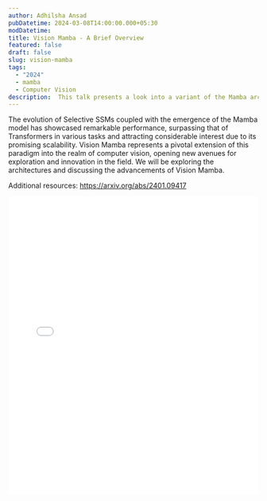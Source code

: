 ```yaml
---
author: Adhilsha Ansad
pubDatetime: 2024-03-08T14:00:00.000+05:30
modDatetime: 
title: Vision Mamba - A Brief Overview
featured: false
draft: false
slug: vision-mamba
tags:
  - "2024"
  - mamba
  - Computer Vision
description:  This talk presents a look into a variant of the Mamba architecture in vision tasks, a linear-time sequence modeling approach that uses selective state spaces to achieve results comparable to or even better than state-of-the-art vision models.
---
```


The evolution of Selective SSMs coupled with the emergence of the Mamba model has showcased remarkable performance, surpassing that of Transformers in various tasks and attracting considerable interest due to its promising scalability. Vision Mamba represents a pivotal extension of this paradigm into the realm of computer vision, opening new avenues for exploration and innovation in the field. We will be exploring the architectures and discussing the advancements of Vision Mamba.

Additional resources:
https://arxiv.org/abs/2401.09417

<embed src="/assets/slides/2024-03-08--Adhilsha--VisionMamba.pdf" type="application/pdf" width="100%" height="600px">
